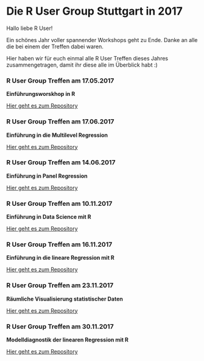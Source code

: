 # Die R User Group Stuttgart in 2017

Hallo liebe R User!

Ein schönes Jahr voller spannender Workshops geht zu Ende. Danke an alle die bei einem der Treffen dabei waren.

 Hier haben wir für euch einmal alle R User Treffen dieses Jahres zusammengetragen, damit ihr diese alle im Überblick habt :)

### R User Group Treffen am 17.05.2017

__Einführungsworskhop in R__

[Hier geht es zum Repository](https://github.com/r-user-group-stuttgart/17_05_12_rworkshop)

### R User Group Treffen am 17.06.2017

__Einführung in die Multilevel Regression__

[Hier geht es zum Repository](https://github.com/r-user-group-stuttgart/17_06_01_multilevel_regression)

### R User Group Treffen am 14.06.2017

__Einführung in Panel Regression__

[Hier geht es zum Repository](https://github.com/r-user-group-stuttgart/17_06_14_panel_regression)

### R User Group Treffen am 10.11.2017

__Einführung in Data Science mit R__

[Hier geht es zum Repository](https://github.com/r-user-group-stuttgart/17_11_10_data_science)

### R User Group Treffen am 16.11.2017

__Einführung in die lineare Regression mit R__

[Hier geht es zum Repository](https://github.com/r-user-group-stuttgart/17_11_16_lineare_regression)

### R User Group Treffen am 23.11.2017

__Räumliche Visualisierung statistischer Daten__

[Hier geht es zum Repository](https://github.com/r-user-group-stuttgart/17_11_23_maps)

### R User Group Treffen am 30.11.2017

__Modelldiagnostik der linearen Regression mit R__

[Hier geht es zum Repository](https://github.com/r-user-group-stuttgart/17_11_30_linear_diag)

